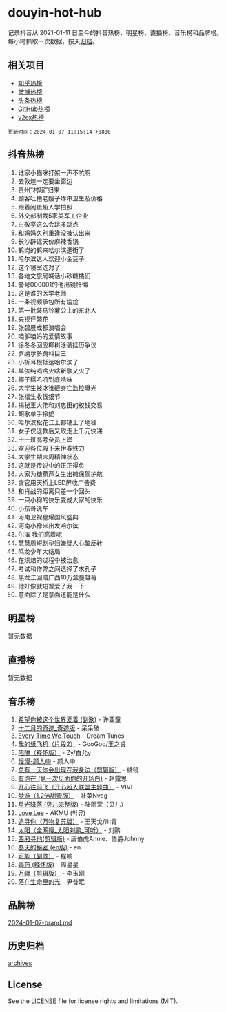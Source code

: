 # douyin-hot-hub

记录抖音从 2021-01-11 日至今的抖音热榜、明星榜、直播榜、音乐榜和品牌榜。每小时抓取一次数据，按天[归档](archives)。

## 相关项目

- [知乎热榜](https://github.com/lonnyzhang423/zhihu-hot-hub)
- [微博热榜](https://github.com/lonnyzhang423/weibo-hot-hub)
- [头条热榜](https://github.com/lonnyzhang423/toutiao-hot-hub)
- [GitHub热榜](https://github.com/lonnyzhang423/github-hot-hub)
- [v2ex热榜](https://github.com/lonnyzhang423/v2ex-hot-hub)


`更新时间：2024-01-07 11:15:14 +0800`

## 抖音热榜

1. 谁家小猫咪打架一声不吭啊
1. 去敦煌一定要坐窗边
1. 贵州“村超”归来
1. 顾客吐槽老嫂子炸串卫生及价格
1. 跟着闲蛋超人学拍照
1. 外交部制裁5家美军工企业
1. 白敬亭这么会跳多跳点
1. 和妈妈久别重逢没被认出来
1. 长沙辟谣天价麻辣香锅
1. 鹤岗的鹤来哈尔滨逛街了
1. 哈尔滨达人欢迎小金豆子
1. 这个寝室选对了
1. 各地文旅局喊话小砂糖橘们
1. 警号000001的他出镜忏悔
1. 这是谁的医学老师
1. 一条视频承包所有尴尬
1. 第一批装马铃薯公主的东北人
1. 央视评繁花
1. 张碧晨成都演唱会
1. 咱爹咱妈的爱情故事
1. 徐冬冬回应椰树泳装挂历争议
1. 罗纳尔多跳科目三
1. 小折耳根抵达哈尔滨了
1. 单依纯唱啥火啥新歌又火了
1. 椰子糯叽叽到底啥味
1. 大学生被冰锥砸身亡监控曝光
1. 张福生收钱细节
1. 揭秘王大伟和刘忠田的权钱交易
1. 胡歌单手拎蛇
1. 哈尔滨松花江上都铺上了地毯
1. 女子仅退款后又取走上千元快递
1. 十一班高考全员上岸
1. 欢迎各位殿下来伊春铁力
1. 大学生期末周精神状态
1. 这就是传说中的正正得负
1. 大家为糖葫芦女生出摊保驾护航
1. 贪官用天桥上LED屏收广告费
1. 和肖战的距离只差一个回头
1. 一只小狗的快乐变成大家的快乐
1. 小孩哥说车
1. 河南卫视星耀国风盛典
1. 河南小豫米出发哈尔滨
1. 尔滨 我们高着呢
1. 慧慧周短剧孕妇嫌疑人心酸反转
1. 鸣龙少年大结局
1. 在烘焙的过程中被治愈
1. 考试和作弊之间选择了求孔子
1. 黑龙江回赠广西10万盒蔓越莓
1. 他好像就短暂爱了我一下
1. 意面除了是意面还能是什么

## 明星榜

暂无数据

## 直播榜

暂无数据

## 音乐榜

1. [希望你被这个世界爱着 (副歌)](https://sf86-cdn-tos.douyinstatic.com/obj/tos-cn-ve-2774/oUHCmWQfZlE3QQBKBeD8rCFLpJzPgCpImhsxMt) - 许亚童
1. [十二月的奇迹_奇迹版](https://sf86-cdn-tos.douyinstatic.com/obj/tos-cn-ve-2774/oMslvA9FBzGMGHnyUuoiiUjtIAXfMz6tzwByW8) - 呆呆破
1. [Every Time We Touch](https://sf86-cdn-tos.douyinstatic.com/obj/tos-cn-ve-2774/ogN6lUKQeBBfEVhIOMikG1CcJjugxk1tztZyhP) - Dream Tunes
1. [我的纸飞机（片段2）](https://sf86-cdn-tos.douyinstatic.com/obj/tos-cn-ve-2774/oM2ZrKcg2CD5AeRB2gkeXOFB1IxAGJdZPazYHf) - GooGoo/王之睿
1. [陷阱（释怀版）](https://sf86-cdn-tos.douyinstatic.com/obj/tos-cn-ve-2774/oE8C21LeZrzKLDFfQYgMzx4GAIHageG5IzayY7) - Zy/白允y
1. [慢慢-颜人中](https://sf86-cdn-tos.douyinstatic.com/obj/tos-cn-ve-2774/ocjHNfBXdBxQNC8ZGAeoLMFTUgtBg8bkExunDC) - 颜人中
1. [总有一天你会出现在我身边（剪辑版）](https://sf86-cdn-tos.douyinstatic.com/obj/tos-cn-ve-2774/oMLsHwhWW7CYoAhoWB9EXUQIzNBsfAJxpAoxCU) - 棱镜
1. [有你在 (第一次见面你的开场白)](https://sf86-cdn-tos.douyinstatic.com/obj/tos-cn-ve-2774/oAthrQ3ClJBfI57uBoFEgNDYtNCZ0TSYQQfxQ0) - 赵露思
1. [开心往前飞（开心超人联盟主题曲）](https://sf86-cdn-tos.douyinstatic.com/obj/tos-cn-ve-2774/9d8fb7c82cf1421fb93a9fe925275e0a) - VIVI
1. [梦游（1.2倍甜蜜版）](https://sf86-cdn-tos.douyinstatic.com/obj/tos-cn-ve-2774/o4gyAUm8hwufoEABmwVIiQtHsFuGzAEEWtNMzo) - 补菜Nveg
1. [星光降落 (贝儿完整版)](https://sf86-cdn-tos.douyinstatic.com/obj/tos-cn-ve-2774/okwB9hAwyAtsFFkFBzAX1hOOfQuIoMNs0W2Mwr) - 陆雨萱（贝儿）
1. [Love Lee](https://sf86-cdn-tos.douyinstatic.com/obj/tos-cn-ve-2774/o05GbkJGbCBTdDnMtB0fwOYgkeZp23vrWQDQBS) - AKMU (악뮤)
1. [追寻你（万物复苏版）](https://sf86-cdn-tos.douyinstatic.com/obj/tos-cn-ve-2774/oYeAZJsbjIDit9APmBg8u6uDUQnHmoCf3gbo74) - 王天戈/川青
1. [太阳（全网搜_太阳刘鹏_可听）](https://sf6-cdn-tos.douyinstatic.com/obj/tos-cn-ve-2774/ogWbyIQnlBFImVbeDocRdCIYtBHlbJXgfZMvgz) - 刘鹏
1. [西厢寻他(剪辑版)](https://sf86-cdn-tos.douyinstatic.com/obj/tos-cn-ve-2774/oUsAVfAQKlRNxEv5qxvIB8o5qmIWUcXbzJKJhw) - 唐伯虎Annie、伯爵Johnny
1. [冬天的秘密 (en版)](https://sf86-cdn-tos.douyinstatic.com/obj/tos-cn-ve-2774/okIuMHDdzyf3FjGK4Lphe1vfHcQaPIHAg0Z4CR) - en
1. [可能（副歌）](https://sf6-cdn-tos.douyinstatic.com/obj/tos-cn-ve-2774/cde1731888894259b333569393c2fb51) - 程响
1. [毒药 (释怀版)](https://sf6-cdn-tos.douyinstatic.com/obj/tos-cn-ve-2774/oYILMEAzspdZBIzy4frJNB8ZHPHWAhiwowd4Ad) - 周星星
1. [万疆（剪辑版）](https://sf86-cdn-tos.douyinstatic.com/obj/tos-cn-ve-2774/ooG7oVgFlDTelKCjCsTTobQvbdtj1BBQXnfZd8) - 李玉刚
1. [落在生命里的光](https://sf86-cdn-tos.douyinstatic.com/obj/tos-cn-ve-2774/d9ffa8c090124ea58bb10df9b510c01d) - 尹昔眠

## 品牌榜

[2024-01-07-brand.md](archives/2024-01-07-brand.md)

## 历史归档

[archives](archives)

## License

See the [LICENSE](LICENSE) file for license rights and limitations (MIT).
